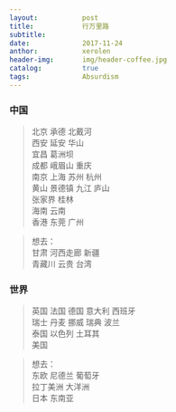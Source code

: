 ```yaml
---
layout:           post
title:            行万里路
subtitle:         
date:             2017-11-24 
anthor:           xerolen
header-img:       img/header-coffee.jpg 	 
catalog:          true
tags:             Absurdism
---
```


### 中国

> 北京 承德 北戴河 <br>
  西安 延安 华山 <br>
  宜昌 葛洲坝 <br>
  成都 峨眉山 重庆 <br>
  南京 上海 苏州 杭州 <br>
  黄山 景德镇 九江 庐山 <br>
  张家界 桂林 <br>
  海南 云南 <br>
  香港 东莞 广州 <br>

> 想去： <br>
  甘肃 河西走廊 新疆  <br>
  青藏川 云贵 台湾  <br>


### 世界

> 英国 法国 德国 意大利 西班牙 <br>
  瑞士 丹麦 挪威 瑞典 波兰 <br>
  泰国 以色列 土耳其 <br>
  美国 <br>

> 想去： <br>
  东欧 尼德兰 葡萄牙  <br>
  拉丁美洲 大洋洲  <br>
  日本 东南亚  <br>
